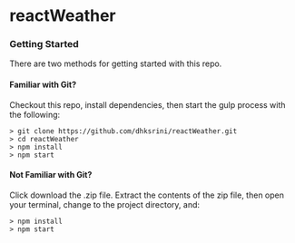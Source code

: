 # reactWeather

### Getting Started

There are two methods for getting started with this repo.

#### Familiar with Git?
Checkout this repo, install dependencies, then start the gulp process with the following:

```
> git clone https://github.com/dhksrini/reactWeather.git
> cd reactWeather
> npm install
> npm start
```

#### Not Familiar with Git?
Click download the .zip file.  Extract the contents of the zip file, then open your terminal, change to the project directory, and:

```
> npm install
> npm start
```
